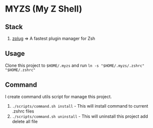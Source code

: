 # MYZS (My Z Shell)

## Stack

1. [zplug](https://github.com/zplug/zplug) => A fastest plugin manager for Zsh

## Usage

Clone this project to `$HOME/.myzs` and run `ln -s "$HOME/.myzs/.zshrc" "$HOME/.zshrc"`

## Command

I create command utils script for manage this project.

1. `./scripts/command.sh install` - This will install command to current .zshrc files
2. `./scripts/command.sh uninstall` - This will uninstall this project add delete all file
